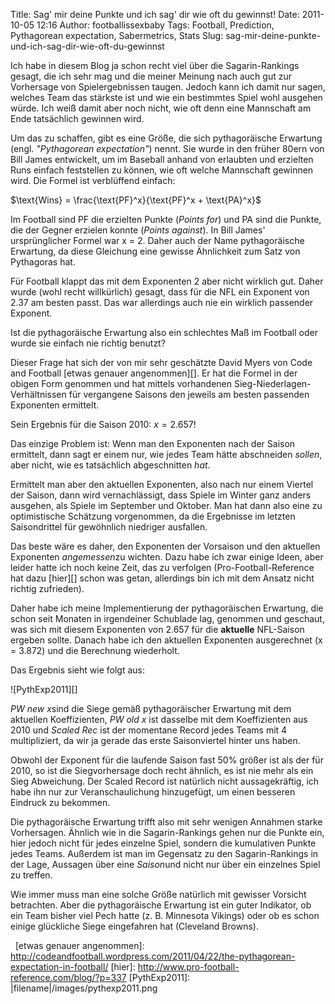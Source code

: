 Title: Sag' mir deine Punkte und ich sag' dir wie oft du gewinnst!
Date: 2011-10-05 12:16
Author: footballissexbaby
Tags: Football, Prediction, Pythagorean expectation, Sabermetrics, Stats
Slug: sag-mir-deine-punkte-und-ich-sag-dir-wie-oft-du-gewinnst

Ich habe in diesem Blog ja schon recht viel über die Sagarin-Rankings
gesagt, die ich sehr mag und die meiner Meinung nach auch gut zur
Vorhersage von Spielergebnissen taugen. Jedoch kann ich damit nur sagen,
welches Team das stärkste ist und wie ein bestimmtes Spiel wohl ausgehen
würde. Ich weiß damit aber noch nicht, wie oft denn eine Mannschaft am
Ende tatsächlich gewinnen wird.

Um das zu schaffen, gibt es eine Größe, die sich pythagoräische
Erwartung (engl. *"Pythagorean expectation"*) nennt. Sie wurde in den
früher 80ern von Bill James entwickelt, um im Baseball anhand von
erlaubten und erzielten Runs einfach feststellen zu können, wie oft
welche Mannschaft gewinnen wird. Die Formel ist verblüffend einfach:

$\text{Wins} = \frac{\text{PF}^x}{\text{PF}^x + \text{PA}^x}$

Im Football sind PF die erzielten Punkte (*Points for*) und PA sind die
Punkte, die der Gegner erzielen konnte (*Points against*). In Bill
James' ursprünglicher Formel war x = 2. Daher auch der Name
pythagoräische Erwartung, da diese Gleichung eine gewisse Ähnlichkeit
zum Satz von Pythagoras hat.

Für Football klappt das mit dem Exponenten 2 aber nicht wirklich gut.
Daher wurde (wohl recht willkürlich) gesagt, dass für die NFL ein
Exponent von 2.37 am besten passt. Das war allerdings auch nie ein
wirklich passender Exponent.

Ist die pythagoräische Erwartung also ein schlechtes Maß im Football
oder wurde sie einfach nie richtig benutzt?

Dieser Frage hat sich der von mir sehr geschätzte David Myers von Code
and Football [etwas genauer angenommen][]. Er hat die Formel in der
obigen Form genommen und hat mittels vorhandenen
Sieg-Niederlagen-Verhältnissen für vergangene Saisons den jeweils am
besten passenden Exponenten ermittelt.

Sein Ergebnis für die Saison 2010: $x = 2.657$!

Das einzige Problem ist: Wenn man den Exponenten nach der Saison
ermittelt, dann sagt er einem nur, wie jedes Team hätte abschneiden
*sollen*, aber nicht, wie es tatsächlich abgeschnitten *hat*.

Ermittelt man aber den aktuellen Exponenten, also nach nur einem Viertel
der Saison, dann wird vernachlässigt, dass Spiele im Winter ganz anders
ausgehen, als Spiele im September und Oktober. Man hat dann also eine zu
optimistische Schätzung vorgenommen, da die Ergebnisse im letzten
Saisondrittel für gewöhnlich niedriger ausfallen.

Das beste wäre es daher, den Exponenten der Vorsaison und den aktuellen
Exponenten *angemessen*zu wichten. Dazu habe ich zwar einige Ideen, aber
leider hatte ich noch keine Zeit, das zu verfolgen
(Pro-Football-Reference hat dazu [hier][] schon was getan, allerdings
bin ich mit dem Ansatz nicht richtig zufrieden).

Daher habe ich meine Implementierung der pythagoräischen Erwartung, die
schon seit Monaten in irgendeiner Schublade lag, genommen und geschaut,
was sich mit diesem Exponenten von 2.657 für die
**aktuelle** NFL-Saison ergeben sollte. Danach habe ich den aktuellen 
Exponenten ausgerechnet (x = 3.872) und die Berechnung wiederholt.

Das Ergebnis sieht wie folgt aus:

![PythExp2011][]

*PW new x*sind die Siege gemäß pythagoräischer Erwartung mit dem
aktuellen Koeffizienten, *PW old x* ist dasselbe mit dem Koeffizienten
aus 2010 und *Scaled Rec* ist der momentane Record jedes Teams mit 4
multipliziert, da wir ja gerade das erste Saisonviertel hinter uns
haben.

Obwohl der Exponent für die laufende Saison fast 50% größer ist als der
für 2010, so ist die Siegvorhersage doch recht ähnlich, es ist nie mehr
als ein Sieg Abweichung. Der Scaled Record ist natürlich nicht
aussagekräftig, ich habe ihn nur zur Veranschaulichung hinzugefügt, um
einen besseren Eindruck zu bekommen.

Die pythagoräische Erwartung trifft also mit sehr wenigen Annahmen
starke Vorhersagen. Ähnlich wie in die Sagarin-Rankings gehen nur die
Punkte ein, hier jedoch nicht für jedes einzelne Spiel, sondern die
kumulativen Punkte jedes Teams. Außerdem ist man im Gegensatz zu den
Sagarin-Rankings in der Lage, Aussagen über eine *Saison*und nicht nur
über ein einzelnes Spiel zu treffen.

Wie immer muss man eine solche Größe natürlich mit gewisser Vorsicht
betrachten. Aber die pythagoräische Erwartung ist ein guter Indikator,
ob ein Team bisher viel Pech hatte (z. B. Minnesota Vikings) oder ob es
schon einige glückliche Siege eingefahren hat (Cleveland Browns).

<script type="text/javascript"
  src="http://cdn.mathjax.org/mathjax/latest/MathJax.js?config=TeX-AMS-MML_HTMLorMML">

  MathJax.Hub.Config({
  tex2jax: {
    inlineMath: [['$','$'], ['\\(','\\)']],
    processEscapes: true
    }
  });
</script>
 
  [etwas genauer angenommen]: http://codeandfootball.wordpress.com/2011/04/22/the-pythagorean-expectation-in-football/
  [hier]: http://www.pro-football-reference.com/blog/?p=337
  [PythExp2011]: |filename|/images/pythexp2011.png
